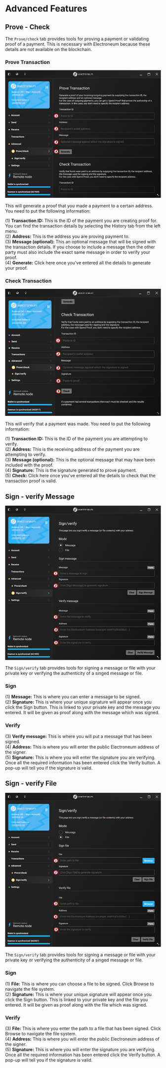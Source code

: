 # Advanced Features  

## Prove - Check
The `Prove/check` tab provides tools for proving a payment or validating proof of a payment. This is necessary with Electroneum because these details are not available on the blockchain.

### Prove Transaction
![Prove payment](media/black_prove.png)

This will generate a proof that you made a payment to a certain address. You need to put the following information:

(1) **Transaction ID:** This is the ID of the payment you are creating proof for. You can find the transaction details by selecting the History tab from the left menu.  
(2) **Address:** This is the address you are proving payment to.  
(3) **Message (optional):** This an optional message that will be signed with the transaction details. If you choose to include a message then the other party must also include the exact same message in order to verify your proof.  
(4) **Generate:** Click here once you've entered all the details to generate your proof.
&nbsp;


### Check Transaction
![Check payment](media/black_check.png)

This will verify that a payment was made. You need to put the following information:

(1) **Transaction ID:** This is the ID of the payment you are attempting to verify.  
(2) **Address:** This is the receiving address of the payment you are attempting to verify.  
(3) **Message (optional):** This is the optional message that may have been included with the proof.  
(4) **Signature:** This is the signature generated to prove payment.  
(5) **Check:** Click here once you've entered all the details to check that the transaction proof is valid.  

## Sign - verify Message
![sign/verify](media/black_sign-verify.png)

The `Sign/verify` tab provides tools for signing a message or file with your private key or verifying the authenticity of a singed message or file.

### Sign

(1) **Message:** This is where you can enter a message to be signed.  
(2) **Signature:** This is where your unique signature will appear once you click the Sign button. This is linked to your private key and the message you entered. It will be given as proof along with the message which was signed.  

### Verify

(3) **Verify message:** This is where you will put a message that has been signed.  
(4) **Address:** This is where you will enter the public Electroneum address of the signer.  
(5) **Signature:** This is where you will enter the signature you are verifying. Once all the required information has been entered click the Verify button. A pop-up will tell you if the signature is valid.  

## Sign - verify File
![sign/verify](media/black_sign-verify-file.png)

The `Sign/verify` tab provides tools for signing a message or file with your private key or verifying the authenticity of a singed message or file.

### Sign

(1) **File:** This is where you can choose a file to be signed. Click Browse to navigate the file system.  
(2) **Signature:** This is where your unique signature will appear once you click the Sign button. This is linked to your private key and the file you entered. It will be given as proof along with the file which was signed.  

### Verify

(3) **File:** This is where you enter the path to a file that has been signed. Click Browse to navigate the file system.  
(4) **Address:** This is where you will enter the public Electroneum address of the signer.  
(5) **Signature:** This is where you will enter the signature you are verifying. Once all the required information has been entered click the Verify button. A pop-up will tell you if the signature is valid.  
